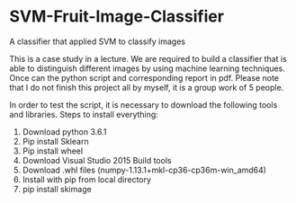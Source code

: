 # SVM-Fruit-Image-Classifier
A classifier that applied SVM to classify images

This is a case study in a lecture. We are required to build a classifier that is able to distinguish different images by using machine learning techniques. Once can the python script and corresponding report in pdf. 
Please note that I do not finish this project all by myself, it is a group work of 5 people.

In order to test the script, it is necessary to download the following tools and libraries.
Steps to install everything:
1. Download python 3.6.1
2. Pip install Sklearn
3. Pip install wheel
4. Download Visual Studio 2015 Build tools
5. Download .whl files (numpy-1.13.1+mkl-cp36-cp36m-win_amd64)
6. Install with pip from local directory
7. pip install skimage
